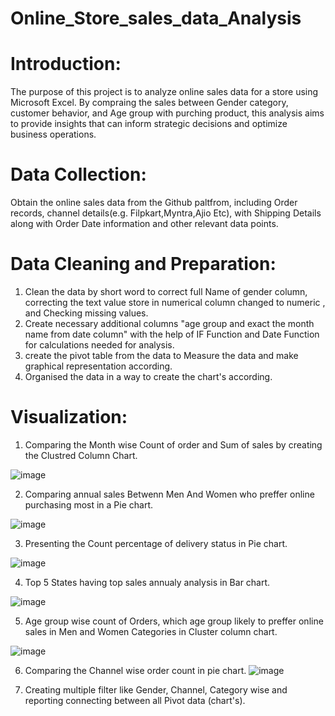 # Online_Store_sales_data_Analysis

# Introduction:
The purpose of this project is to analyze online sales data for a store using Microsoft Excel. By compraing the sales between Gender category, customer behavior, and Age group with purching product, this analysis aims to provide insights that can inform strategic decisions and optimize business operations.

# Data Collection:
Obtain the online sales data from the Github paltfrom, including Order records, channel details(e.g. Filpkart,Myntra,Ajio Etc), with Shipping Details along with Order Date information and other relevant data points.

# Data Cleaning and Preparation:
1. Clean the data by short word to correct full Name of gender column, correcting the text value store in numerical column changed to numeric , and Checking missing values.
2. Create necessary additional columns "age group and exact the month name from date column" with the help of IF Function and Date Function for calculations needed for analysis.
3. create the pivot table from the data to Measure the data and make graphical representation according.
4. Organised the data in a way to create the chart's according.

# Visualization:
1. Comparing the Month wise Count of order and Sum of sales by creating the Clustred Column Chart.

 ![image](https://github.com/Princerawat466/Store_Sales_online_data_Analysis/assets/162704017/dd7a585c-0967-4ca8-99e4-e079239a7366)

2. Comparing annual sales Betwenn Men And Women who preffer online purchasing most in a Pie chart.

![image](https://github.com/Princerawat466/Store_Sales_online_data_Analysis/assets/162704017/bc13a9eb-a68b-4e39-b772-9833b1e7fd45)

3. Presenting the Count percentage of delivery status in Pie chart.

![image](https://github.com/Princerawat466/Store_Sales_online_data_Analysis/assets/162704017/23747099-2c54-4df4-9d3d-3275ce6b2b45)

4. Top 5 States having top sales annualy analysis in Bar chart.

![image](https://github.com/Princerawat466/Store_Sales_online_data_Analysis/assets/162704017/477d0bd7-ee9a-4865-818e-c5204418accf)

5. Age group wise count of Orders, which age group likely to preffer online sales in Men and Women Categories in Cluster column chart.

![image](https://github.com/Princerawat466/Store_Sales_online_data_Analysis/assets/162704017/51ffb81a-dbfe-4ce6-9dbb-705772a8e61e)

6. Comparing the Channel wise order count in pie chart.
![image](https://github.com/Princerawat466/Store_Sales_online_data_Analysis/assets/162704017/a438b80b-fad3-42e6-ab0f-c8ddc92a1a8e)

7. Creating multiple filter like Gender, Channel, Category wise and reporting connecting between all Pivot data (chart's).

  


